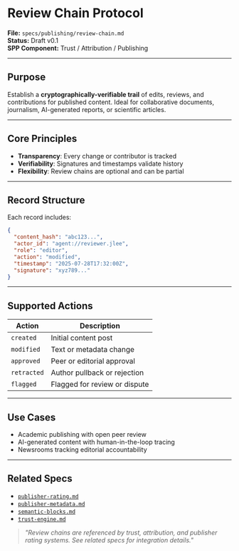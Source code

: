 
# Review Chain Protocol

**File:** `specs/publishing/review-chain.md`  
**Status:** Draft v0.1  
**SPP Component:** Trust / Attribution / Publishing

---

## Purpose

Establish a **cryptographically-verifiable trail** of edits, reviews, and contributions for published content. Ideal for collaborative documents, journalism, AI-generated reports, or scientific articles.

---

## Core Principles

- **Transparency**: Every change or contributor is tracked
- **Verifiability**: Signatures and timestamps validate history
- **Flexibility**: Review chains are optional and can be partial

---

## Record Structure

Each record includes:

```json
{
  "content_hash": "abc123...",
  "actor_id": "agent://reviewer.jlee",
  "role": "editor",
  "action": "modified",
  "timestamp": "2025-07-28T17:32:00Z",
  "signature": "xyz789..."
}
```

---

## Supported Actions

| Action     | Description |
|------------|-------------|
| `created`  | Initial content post |
| `modified` | Text or metadata change |
| `approved` | Peer or editorial approval |
| `retracted` | Author pullback or rejection |
| `flagged`  | Flagged for review or dispute |

---


## Use Cases

- Academic publishing with open peer review
- AI-generated content with human-in-the-loop tracing
- Newsrooms tracking editorial accountability

---

## Related Specs

- [`publisher-rating.md`](./publisher-rating.md)
- [`publisher-metadata.md`](./publisher-metadata.md)
- [`semantic-blocks.md`](./semantic-blocks.md)
- [`trust-engine.md`](../consent-engine/trust-engine.md)

> _"Review chains are referenced by trust, attribution, and publisher rating systems. See related specs for integration details."_
